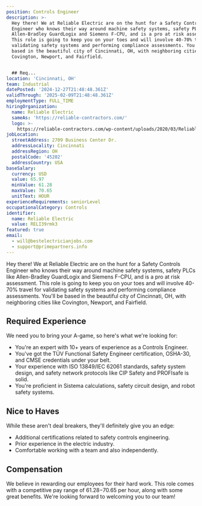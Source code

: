 ```yaml
---
position: Controls Engineer
description: >-
  Hey there! We at Reliable Electric are on the hunt for a Safety Controls
  Engineer who knows their way around machine safety systems, safety PLCs like
  Allen-Bradley GuardLogix and Siemens F-CPU, and is a pro at risk assessment.
  This role is going to keep you on your toes and will involve 40-70% travel for
  validating safety systems and performing compliance assessments. You'll be
  based in the beautiful city of Cincinnati, OH, with neighboring cities like
  Covington, Newport, and Fairfield. 


  ## Req...
location: 'Cincinnati, OH'
team: Industrial
datePosted: '2024-12-27T21:48:48.361Z'
validThrough: '2025-02-09T21:48:48.361Z'
employmentType: FULL_TIME
hiringOrganization:
  name: Reliable Electric
  sameAs: 'https://reliable-contractors.com/'
  logo: >-
    https://reliable-contractors.com/wp-content/uploads/2020/03/Reliable-Electric-Logo.jpg
jobLocation:
  streetAddress: 2709 Business Center Dr.
  addressLocality: Cincinnati
  addressRegion: OH
  postalCode: '45202'
  addressCountry: USA
baseSalary:
  currency: USD
  value: 65.97
  minValue: 61.28
  maxValue: 70.65
  unitText: HOUR
experienceRequirements: seniorLevel
occupationalCategory: Controls
identifier:
  name: Reliable Electric
  value: RELI39rmk3
featured: true
email:
  - will@bestelectricianjobs.com
  - support@primepartners.info
---
```




Hey there! We at Reliable Electric are on the hunt for a Safety Controls Engineer who knows their way around machine safety systems, safety PLCs like Allen-Bradley GuardLogix and Siemens F-CPU, and is a pro at risk assessment. This role is going to keep you on your toes and will involve 40-70% travel for validating safety systems and performing compliance assessments. You'll be based in the beautiful city of Cincinnati, OH, with neighboring cities like Covington, Newport, and Fairfield. 

## Required Experience
We need you to bring your A-game, so here's what we're looking for:
- You're an expert with 10+ years of experience as a Controls Engineer.
- You've got the TÜV Functional Safety Engineer certification, OSHA-30, and CMSE credentials under your belt.
- Your experience with ISO 13849/IEC 62061 standards, safety system design, and safety network protocols like CIP Safety and PROFIsafe is solid.
- You're proficient in Sistema calculations, safety circuit design, and robot safety systems.

## Nice to Haves
While these aren't deal breakers, they'll definitely give you an edge:
- Additional certifications related to safety controls engineering.
- Prior experience in the electric industry.
- Comfortable working with a team and also independently.

## Compensation
We believe in rewarding our employees for their hard work. This role comes with a competitive pay range of $61.28-$70.65 per hour, along with some great benefits. We're looking forward to welcoming you to our team!
